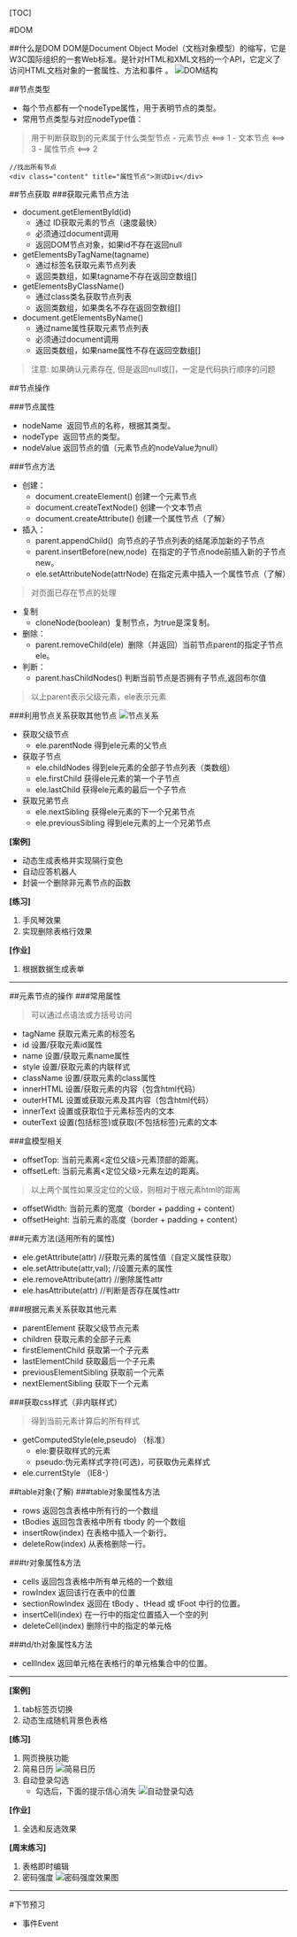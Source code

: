 [TOC]

#DOM

##什么是DOM
DOM是Document Object Model（文档对象模型）的缩写，它是W3C国际组织的一套Web标准。是针对HTML和XML文档的一个API，它定义了访问HTML文档对象的一套属性、方法和事件
。
![DOM结构](img/dom_tree.png "Dom结构")

##节点类型
* 每个节点都有一个nodeType属性，用于表明节点的类型。
* 常用节点类型与对应nodeType值：
>用于判断获取到的元素属于什么类型节点
    - 元素节点 <==> 1
    - 文本节点 <==> 3
    - 属性节点 <==> 2
```
//找出所有节点
<div class="content" title="属性节点">测试Div</div>
```


##节点获取
###获取元素节点方法
* document.getElementById(id)    
    - 通过 ID获取元素的节点（速度最快）
    - 必须通过document调用
    - 返回DOM节点对象，如果id不存在返回null
* getElementsByTagName(tagname)       
    - 通过标签名获取元素节点列表
    - 返回类数组，如果tagname不存在返回空数组[]
* getElementsByClassName()     
    - 通过class类名获取节点列表
    - 返回类数组，如果类名不存在返回空数组[]
* document.getElementsByName()          
    - 通过name属性获取元素节点列表
    - 必须通过document调用
    - 返回类数组，如果name属性不存在返回空数组[]

>注意: 如果确认元素存在, 但是返回null或[]，一定是代码执行顺序的问题


##节点操作

###节点属性
* nodeName    返回节点的名称，根据其类型。
* nodeType    返回节点的类型。
* nodeValue   返回节点的值（元素节点的nodeValue为null）

###节点方法 
* 创建：
    - document.createElement()      创建一个元素节点
    - document.createTextNode()     创建一个文本节点
    - document.createAttribute()    创建一个属性节点（了解）
* 插入：
    - parent.appendChild()    向节点的子节点列表的结尾添加新的子节点
    - parent.insertBefore(new,node)   在指定的子节点node前插入新的子节点new。
    - ele.setAttributeNode(attrNode)  在指定元素中插入一个属性节点（了解）
>对页面已存在节点的处理
* 复制
    - cloneNode(boolean)      复制节点，为true是深复制。
* 删除：
    - parent.removeChild(ele)  删除（并返回）当前节点parent的指定子节点ele。
* 判断：
    - parent.hasChildNodes()  判断当前节点是否拥有子节点,返回布尔值

>以上parent表示父级元素，ele表示元素


###利用节点关系获取其他节点
![](./img/节点关系.png "节点关系")

* 获取父级节点
    * ele.parentNode    得到ele元素的父节点 
* 获取子节点
    - ele.childNodes    得到ele元素的全部子节点列表（类数组）
    - ele.firstChild        获得ele元素的第一个子节点
    - ele.lastChild     获得ele元素的最后一个子节点
* 获取兄弟节点
    - ele.nextSibling   获得ele元素的下一个兄弟节点
    - ele.previousSibling   得到ele元素的上一个兄弟节点


**[案例]**

* 动态生成表格并实现隔行变色
* 自动应答机器人
* 封装一个删除非元素节点的函数

**[练习]**

1. 手风琴效果
2. 实现删除表格行效果

**[作业]**

1. 根据数据生成表单

---

##元素节点的操作 
###常用属性
>可以通过点语法或方括号访问

- tagName      获取元素元素的标签名
- id           设置/获取元素id属性
- name         设置/获取元素name属性
- style        设置/获取元素的内联样式
- className    设置/获取元素的class属性
- innerHTML    设置/获取元素的内容（包含html代码）
- outerHTML    设置或获取元素及其内容（包含html代码）
- innerText    设置或获取位于元素标签内的文本
- outerText    设置(包括标签)或获取(不包括标签)元素的文本

###盒模型相关
- offsetTop: 当前元素离<定位父级>元素顶部的距离。
- offsetLeft: 当前元素离<定位父级>元素左边的距离。
>以上两个属性如果没定位的父级，则相对于根元素html的距离
- offsetWidth: 当前元素的宽度（border + padding + content）
- offsetHeight: 当前元素的高度（border + padding + content）

###元素方法(适用所有的属性) 
- ele.getAttribute(attr) //获取元素的属性值（自定义属性获取）
- ele.setAttribute(attr,val); //设置元素的属性
- ele.removeAttribute(attr) //删除属性attr
- ele.hasAttribute(attr) //判断是否存在属性attr

###根据元素关系获取其他元素
* parentElement           获取父级节点元素
* children                获取元素的全部子元素
* firstElementChild       获取第一个子元素
* lastElementChild        获取最后一个子元素
* previousElementSibling  获取前一个元素
* nextElementSibling      获取下一个元素

###获取css样式（非内联样式）
>得到当前元素计算后的所有样式

- getComputedStyle(ele,pseudo) （标准）
    + ele:要获取样式的元素
    + pseudo:伪元素样式字符(可选)，可获取伪元素样式
- ele.currentStyle （IE8-）

##table对象(了解)
###table对象属性&方法
* rows    返回包含表格中所有行的一个数组
* tBodies 返回包含表格中所有 tbody 的一个数组
* insertRow(index)    在表格中插入一个新行。
* deleteRow(index)    从表格删除一行。

###tr对象属性&方法
* cells   返回包含表格中所有单元格的一个数组
* rowIndex            返回该行在表中的位置
* sectionRowIndex     返回在 tBody 、tHead 或 tFoot 中行的位置。
* insertCell(index)   在一行中的指定位置插入一个空的列
* deleteCell(index)   删除行中的指定的单元格

###td/th对象属性&方法
* cellIndex   返回单元格在表格行的单元格集合中的位置。


---

**[案例]**

1. tab标签页切换
2. 动态生成随机背景色表格

**[练习]**

1. 网页换肤功能
2. 简易日历
![简易日历](img/date.png "简易日历")
3. 自动登录勾选
    * 勾选后，下面的提示信心消失
![自动登录勾选](img/gx.png "自动登录勾选")

**[作业]**

1. 全选和反选效果

**[周末练习]**

1. 表格即时编辑
2. 密码强度
![密码强度效果图](img/psw.png "密码强度效果图")

---
#下节预习
* 事件Event
